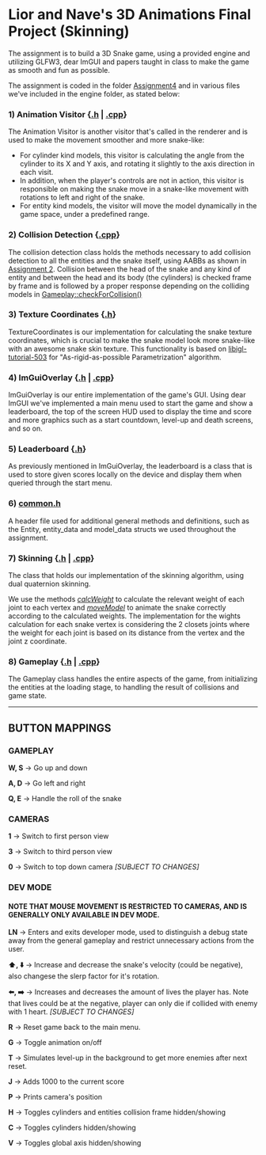 # Lior and Nave's 3D Animations Final Project (Skinning)

The assignment is to build a 3D Snake game, using a provided engine and utilizing GLFW3, dear ImGUI and papers taught in class to make the game as smooth and fun as possible.

The assignment is coded in the folder [Assignment4](https://github.com/ThatGuyVanquish/3DAnimations_FP/tree/master/tutorial/Assignment4) and in various files we've included in the engine folder, as stated below:   

### 1) Animation Visitor {[.h](https://github.com/ThatGuyVanquish/3DAnimations_FP/blob/master/engine/AnimationVisitor.h) | [.cpp](https://github.com/ThatGuyVanquish/3DAnimations_FP/blob/master/engine/AnimationVisitor.cpp)}

The Animation Visitor is another visitor that's called in the renderer and is used to make the movement smoother and more snake-like:
* For cylinder kind models, this visitor is calculating the angle from the cylinder to its X and Y axis, and rotating it slightly to the axis direction in each visit. 
* In addition, when the player's controls are not in action, this visitor is responsible on making the snake move in a snake-like movement with rotations to left and right of the snake.
* For entity kind models, the visitor will move the model dynamically in the game space, under a predefined range.

### 2) Collision Detection {[.cpp](https://github.com/ThatGuyVanquish/3DAnimations_FP/blob/master/engine/CollisionDetection.cpp)}

The collision detection class holds the methods necessary to add collision detection to all the entities and the snake itself, using AABBs as shown in [Assignment 2](https://github.com/ThatGuyVanquish/3DAnimation_AS2). Collision between the head of the snake and any kind of entity and between the head and its body (the cylinders) is checked frame by frame and is followed by a proper response depending on the colliding models in [Gameplay::checkForCollision()](https://github.com/ThatGuyVanquish/3DAnimations_FP/blob/8651719f90fa30f949eff5098b087d569a7e7d52/engine/Gameplay.cpp#L293)

### 3) Texture Coordinates {[.h](https://github.com/ThatGuyVanquish/3DAnimations_FP/blob/master/engine/TextureCoordinates.h)}

TextureCoordinates is our implementation for calculating the snake texture coordinates, which is crucial to make the snake model look more snake-like with an awesome snake skin texture. This functionality is based on [libigl-tutorial-503](https://github.com/libigl/libigl/blob/main/tutorial/503_ARAPParam/main.cpp) for "As-rigid-as-possible Parametrization" algorithm.    

### 4) ImGuiOverlay {[.h](https://github.com/ThatGuyVanquish/3DAnimations_FP/blob/master/engine/ImGuiOverlay.h) | [.cpp](https://github.com/ThatGuyVanquish/3DAnimations_FP/blob/master/engine/ImGuiOverlay.cpp)}

ImGuiOverlay is our entire implementation of the game's GUI. Using dear ImGUI we've implemented a main menu used to start the game and show a leaderboard, the top of the screen HUD used to display the time and score and more graphics such as a start countdown, level-up and death screens, and so on.

### 5) Leaderboard {[.h](https://github.com/ThatGuyVanquish/3DAnimations_FP/blob/master/engine/Leaderboard.h)}

As previously mentioned in ImGuiOverlay, the leaderboard is a class that is used to store given scores locally on the device and display them when queried through the start menu.


### 6) [common.h](https://github.com/ThatGuyVanquish/3DAnimations_FP/blob/master/engine/common.h)

A header file used for additional general methods and definitions, such as the Entity, entity_data and model_data structs we used throughout the assignment.

### 7) Skinning {[.h](https://github.com/ThatGuyVanquish/3DAnimations_FP/blob/master/engine/Skinning.h) | [.cpp](https://github.com/ThatGuyVanquish/3DAnimations_FP/blob/master/engine/Skinning.cpp)}

The class that holds our implementation of the skinning algorithm, using dual quaternion skinning.

We use the methods [*calcWeight*](https://github.com/ThatGuyVanquish/3DAnimations_FP/blob/4414a87e9a48c9914e475d7511bb5d9238d89111/engine/Skinning.cpp#L86) to calculate the relevant weight of each joint to each vertex and [*moveModel*](https://github.com/ThatGuyVanquish/3DAnimations_FP/blob/4414a87e9a48c9914e475d7511bb5d9238d89111/engine/Skinning.cpp#L115) to animate the snake correctly according to the calculated weights. The implementation for the wights calculation for each snake vertex is considering the 2 closets joints where the weight for each joint is based on its distance from the vertex and the joint z coordinate.  

### 8) Gameplay {[.h](https://github.com/ThatGuyVanquish/3DAnimations_FP/blob/master/engine/Gameplay.h) | [.cpp](https://github.com/ThatGuyVanquish/3DAnimations_FP/blob/master/engine/Gameplay.cpp)}

The Gameplay class handles the entire aspects of the game, from initializing the entities at the loading stage, to handling the result of collisions and game state.

***************************
## BUTTON MAPPINGS

### GAMEPLAY
**W, S** -> Go up and down

**A, D** -> Go left and right

**Q, E** -> Handle the roll of the snake

### CAMERAS
**1** -> Switch to first person view

**3** -> Switch to third person view

**0** -> Switch to top down camera *[SUBJECT TO CHANGES]*

### DEV MODE
#### NOTE THAT MOUSE MOVEMENT IS RESTRICTED TO CAMERAS, AND IS GENERALLY ONLY AVAILABLE IN DEV MODE.

**LN** -> Enters and exits developer mode, used to distinguish a debug state away from the general gameplay and restrict unnecessary actions from the user.

**:arrow_up:, :arrow_down:** -> Increase and decrease the snake's velocity (could be negative), also changese the slerp factor for it's rotation.

**:arrow_left:, :arrow_right:** -> Increases and decreases the amount of lives the player has. Note that lives could be at the negative, player can only die if collided with enemy with 1 heart. *[SUBJECT TO CHANGES]*

**R** -> Reset game back to the main menu.

**G** -> Toggle animation on/off

**T** -> Simulates level-up in the background to get more enemies after next reset.

**J** -> Adds 1000 to the current score

**P** -> Prints camera's position

**H** -> Toggles cylinders and entities collision frame hidden/showing

**C** -> Toggles cylinders hidden/showing

**V** -> Toggles global axis hidden/showing
